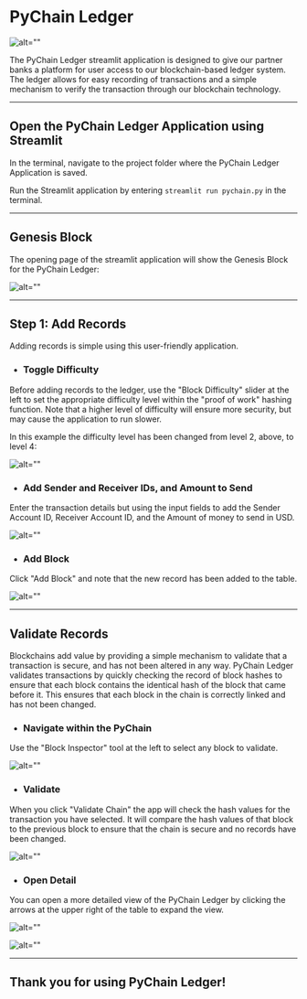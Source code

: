 # PyChain Ledger

![alt=""](Images/application-image.png)

The PyChain Ledger streamlit application is designed to give our partner banks a platform for user access to our blockchain-based ledger system. The ledger allows for easy recording of transactions and a simple mechanism to verify the transaction through our blockchain technology.

---
## Open the PyChain Ledger Application using Streamlit

In the terminal, navigate to the project folder where the PyChain Ledger Application is saved.

Run the Streamlit application by entering `streamlit run pychain.py` in the terminal.

---
## Genesis Block

The opening page of the streamlit application will show the Genesis Block for the PyChain Ledger:

![alt=""](Images/1-genesis.png)

---

## Step 1: Add Records

Adding records is simple using this user-friendly application.

* ### Toggle Difficulty

Before adding records to the ledger, use the "Block Difficulty" slider at the left to set the appropriate difficulty level within the "proof of work" hashing function. Note that a higher level of difficulty will ensure more security, but may cause the application to run slower.

In this example the difficulty level has been changed from level 2, above, to level 4:

![alt=""](Images/2-toggle_difficulty.png)

* ### Add Sender and Receiver IDs, and Amount to Send

Enter the transaction details but using the input fields to add the Sender Account ID, Receiver Account ID, and the Amount of money to send in USD.

![alt=""](Images/3-transaction_1.png)

* ### Add Block

Click "Add Block" and note that the new record has been added to the table.

![alt=""](Images/4-transaction_1_complete.png)

---

## Validate Records

Blockchains add value by providing a simple mechanism to validate that a transaction is secure, and has not been altered in any way. PyChain Ledger validates transactions by quickly checking the record of block hashes to ensure that each block contains the identical hash of the block that came before it. This ensures that each block in the chain is correctly linked and has not been changed.

* ### Navigate within the PyChain

Use the "Block Inspector" tool at the left to select any block to validate.

![alt=""](Images/5-toggle_block.png)

* ### Validate

When you click "Validate Chain" the app will check the hash values for the transaction you have selected. It will compare the hash values of that block to the previous block to ensure that the chain is secure and no records have been changed.

![alt=""](Images/6-validate_block.png)

* ### Open Detail

You can open a more detailed view of the PyChain Ledger by clicking the arrows at the upper right of the table to expand the view.

![alt=""](Images/7-open_detail.png)

![alt=""](Images/8-detail.png)

---

## Thank you for using PyChain Ledger!

